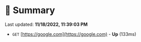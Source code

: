 # 📖 Summary
Last updated: **11/18/2022, 11:39:03 PM**

- `GET` [https://google.com](https://google.com) - **Up** (133ms)
